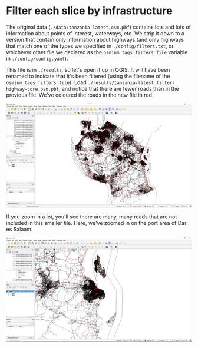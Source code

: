 # Filter each slice by infrastructure

The original data (`./data/tanzania-latest.osm.pbf`) contains lots and lots of information 
about points of interest, waterways, etc.
We strip it down to a version that contain only information about highways (and only highways that
match one of the types we specified in `./config/filters.txt`, or whichever other file we declared
as the `osmium_tags_filters_file` variable in `./config/config.yaml`).

This file is in `./results`, so let's open it up in QGIS.
It will have been renamed to indicate that it's been filtered 
(using the filename of the `osmium_tags_filters_file`).
Load `./results/tanzania-latest_filter-highway-core.osm.pbf`, 
and notice that there are fewer roads than in the previous file.
We've coloured the roads in the new file in red.

![QGIS screenshot showing red roads overlaid on black ones.](../../img/QGIS-filtered.png)

If you zoom in a lot, you'll see there are many, many roads that are not included in this smaller file.
Here, we've zoomed in on the port area of Dar es Salaam.

![QGIS screenshot showing many black roads, a few of which have red roads on top.](../../img/QGIS-filtered_zoom.png)
